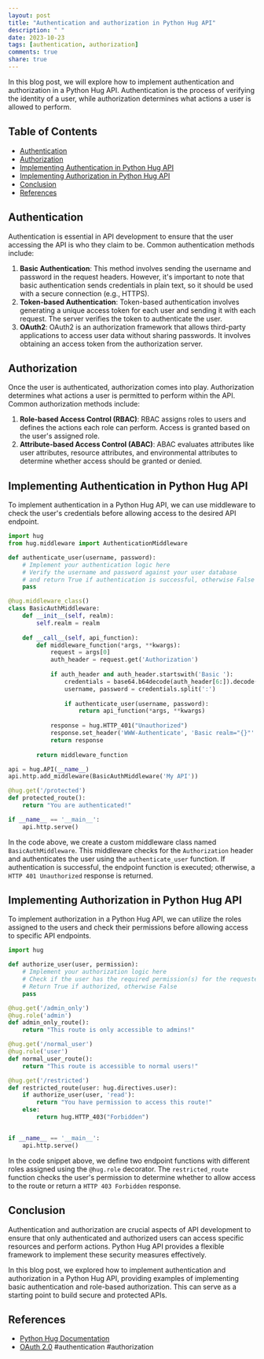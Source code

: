 ```yaml
---
layout: post
title: "Authentication and authorization in Python Hug API"
description: " "
date: 2023-10-23
tags: [authentication, authorization]
comments: true
share: true
---
```


In this blog post, we will explore how to implement authentication and authorization in a Python Hug API. Authentication is the process of verifying the identity of a user, while authorization determines what actions a user is allowed to perform.

## Table of Contents
- [Authentication](#authentication)
- [Authorization](#authorization)
- [Implementing Authentication in Python Hug API](#implementing-authentication-in-python-hug-api)
- [Implementing Authorization in Python Hug API](#implementing-authorization-in-python-hug-api)
- [Conclusion](#conclusion)
- [References](#references)

## Authentication
Authentication is essential in API development to ensure that the user accessing the API is who they claim to be. Common authentication methods include:

1. **Basic Authentication**: This method involves sending the username and password in the request headers. However, it's important to note that basic authentication sends credentials in plain text, so it should be used with a secure connection (e.g., HTTPS).
2. **Token-based Authentication**: Token-based authentication involves generating a unique access token for each user and sending it with each request. The server verifies the token to authenticate the user.
3. **OAuth2**: OAuth2 is an authorization framework that allows third-party applications to access user data without sharing passwords. It involves obtaining an access token from the authorization server.

## Authorization
Once the user is authenticated, authorization comes into play. Authorization determines what actions a user is permitted to perform within the API. Common authorization methods include:

1. **Role-based Access Control (RBAC)**: RBAC assigns roles to users and defines the actions each role can perform. Access is granted based on the user's assigned role.
2. **Attribute-based Access Control (ABAC)**: ABAC evaluates attributes like user attributes, resource attributes, and environmental attributes to determine whether access should be granted or denied.

## Implementing Authentication in Python Hug API
To implement authentication in a Python Hug API, we can use middleware to check the user's credentials before allowing access to the desired API endpoint.

```python
import hug
from hug.middleware import AuthenticationMiddleware

def authenticate_user(username, password):
    # Implement your authentication logic here
    # Verify the username and password against your user database
    # and return True if authentication is successful, otherwise False
    pass

@hug.middleware_class()
class BasicAuthMiddleware:
    def __init__(self, realm):
        self.realm = realm
    
    def __call__(self, api_function):
        def middleware_function(*args, **kwargs):
            request = args[0]
            auth_header = request.get('Authorization')
            
            if auth_header and auth_header.startswith('Basic '):
                credentials = base64.b64decode(auth_header[6:]).decode('utf-8')
                username, password = credentials.split(':')
                
                if authenticate_user(username, password):
                    return api_function(*args, **kwargs)
            
            response = hug.HTTP_401("Unauthorized")
            response.set_header('WWW-Authenticate', 'Basic realm="{}"'.format(self.realm))
            return response
        
        return middleware_function

api = hug.API(__name__)
api.http.add_middleware(BasicAuthMiddleware('My API'))

@hug.get('/protected')
def protected_route():
    return "You are authenticated!"

if __name__ == '__main__':
    api.http.serve()
```

In the code above, we create a custom middleware class named `BasicAuthMiddleware`. This middleware checks for the `Authorization` header and authenticates the user using the `authenticate_user` function. If authentication is successful, the endpoint function is executed; otherwise, a `HTTP 401 Unauthorized` response is returned.

## Implementing Authorization in Python Hug API
To implement authorization in a Python Hug API, we can utilize the roles assigned to the users and check their permissions before allowing access to specific API endpoints.

```python
import hug

def authorize_user(user, permission):
    # Implement your authorization logic here
    # Check if the user has the required permission(s) for the requested action
    # Return True if authorized, otherwise False
    pass

@hug.get('/admin_only')
@hug.role('admin')
def admin_only_route():
    return "This route is only accessible to admins!"

@hug.get('/normal_user')
@hug.role('user')
def normal_user_route():
    return "This route is accessible to normal users!"

@hug.get('/restricted')
def restricted_route(user: hug.directives.user):
    if authorize_user(user, 'read'):
        return "You have permission to access this route!"
    else:
        return hug.HTTP_403("Forbidden")


if __name__ == '__main__':
    api.http.serve()
```

In the code snippet above, we define two endpoint functions with different roles assigned using the `@hug.role` decorator. The `restricted_route` function checks the user's permission to determine whether to allow access to the route or return a `HTTP 403 Forbidden` response.

## Conclusion
Authentication and authorization are crucial aspects of API development to ensure that only authenticated and authorized users can access specific resources and perform actions. Python Hug API provides a flexible framework to implement these security measures effectively.

In this blog post, we explored how to implement authentication and authorization in a Python Hug API, providing examples of implementing basic authentication and role-based authorization. This can serve as a starting point to build secure and protected APIs.

## References
- [Python Hug Documentation](https://www.hugapi.com/docs/)
- [OAuth 2.0](https://oauth.net/2/) #authentication #authorization